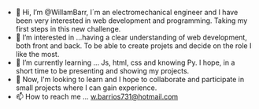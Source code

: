 - 👋 Hi, I’m @WillamBarr, I´m an electromechanical engineer and I have been very interested in web development and programming. Taking my first steps in this new challenge.
- 👀 I’m interested in ...having a clear understanding of web development, both front and back. To be able to create projets and decide on the role I like the most.
- 🌱 I’m currently learning ... Js, html, css and knowing Py. I hope, in a short time to be presenting and showing my projects. 
- 💞️ Now, I'm looking to learn and I hope to collaborate and participate in small projects where I can gain experience.
- 📫 How to reach me ... w.barrios731@hotmail.com

<!---
WillamBarr/WillamBarr is a ✨ special ✨ repository because its `README.md` (this file) appears on your GitHub profile.
You can click the Preview link to take a look at your changes.
--->

